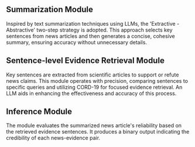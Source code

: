 ## Summarization Module
Inspired by text summarization techniques using LLMs, the 'Extractive - Abstractive' two-step strategy is adopted. This approach selects key sentences from news articles and then generates a concise, cohesive summary, ensuring accuracy without unnecessary details.

## Sentence-level Evidence Retrieval Module
Key sentences are extracted from scientific articles to support or refute news claims. This module operates with precision, comparing sentences to specific queries and utilizing CORD-19 for focused evidence retrieval. An LLM aids in enhancing the effectiveness and accuracy of this process.

## Inference Module
The module evaluates the summarized news article's reliability based on the retrieved evidence sentences. It produces a binary output indicating the credibility of each news-evidence pair.
